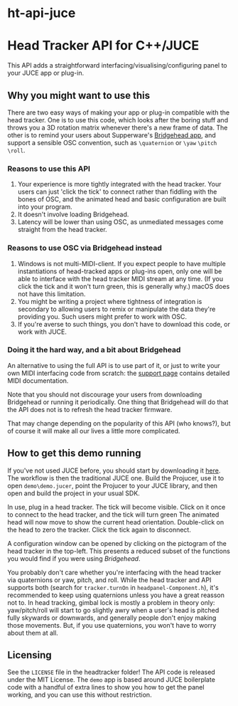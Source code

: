 # ht-api-juce

# Head Tracker API for C++/JUCE

This API adds a straightforward interfacing/visualising/configuring panel to your JUCE app or plug-in.

## Why you might want to use this

There are two easy ways of making your app or plug-in compatible with the head tracker. One is to use this code, which looks after the boring stuff and throws you a 3D rotation matrix whenever there's a new frame of data. The other is to remind your users about Supperware's [Bridgehead app](https://supperware.co.uk/headtracker), and support a sensible OSC convention, such as `\quaternion` or `\yaw` `\pitch` `\roll`.

### Reasons to use this API
    
1. Your experience is more tightly integrated with the head tracker. Your users can just 'click the tick' to connect rather than fiddling with the bones of OSC, and the animated head and basic configuration are built into your program.
2. It doesn't involve loading Bridgehead.
3. Latency will be lower than using OSC, as unmediated messages come straight from the head tracker.

### Reasons to use OSC via Bridgehead instead

1. Windows is not multi-MIDI-client. If you expect people to have multiple instantiations of head-tracked apps or plug-ins open, only one will be able to interface with the head tracker MIDI stream at any time. (If you click the tick and it won't turn green, this is generally why.) macOS does not have this limitation.
2. You might be writing a project where tightness of integration is secondary to allowing users to remix or manipulate the data they're providing you. Such users might prefer to work with OSC.
3. If you're averse to such things, you don't have to download this code, or work with JUCE.

### Doing it the hard way, and a bit about Bridgehead

An alternative to using the full API is to use part of it, or just to write your own MIDI interfacing code from scratch: the [support page](https://supperware.co.uk/headtracker) contains detailed MIDI documentation.

Note that you should not discourage your users from downloading Bridgehead or running it periodically. One thing that Bridgehead will do that the API does not is to refresh the head tracker firmware.

That may change depending on the popularity of this API (who knows?), but of course it will make all our lives a little more complicated.

## How to get this demo running

If you've not used JUCE before, you should start by downloading it [here](https://github.com/juce-framework/JUCE). The workflow is then the traditional JUCE one. Build the Projucer, use it to open `demo\demo.jucer`, point the Projucer to your JUCE library, and then open and build the project in your usual SDK.

In use, plug in a head tracker. The tick will become visible. Click on it once to connect to the head tracker, and the tick will turn green The animated head will now move to show the current head orientation. Double-click on the head to zero the tracker. Click the tick again to disconnect.

A configuration window can be opened by clicking on the pictogram of the head tracker in the top-left. This presents a reduced subset of the functions you would find if you were using _Bridgehead_.

You probably don't care whether you're interfacing with the head tracker via quaternions or yaw, pitch, and roll. While the head tracker and API supports both (search for `tracker.turnOn` in `headpanel-Component.h`), it's recommended to keep using quaternions unless you have a great reasson not to. In head tracking, gimbal lock is mostly a problem in theory only: yaw/pitch/roll will start to go slightly awry when a user's head is pitched fully skywards or downwards, and generally people don't enjoy making those movements. But, if you use quaternions, you won't have to worry about them at all.

## Licensing

See the `LICENSE` file in the headtracker folder! The API code is released under the MIT License. The `demo` app is based around JUCE boilerplate code with a handful of extra lines to show you how to get the panel working, and you can use this without restriction.
